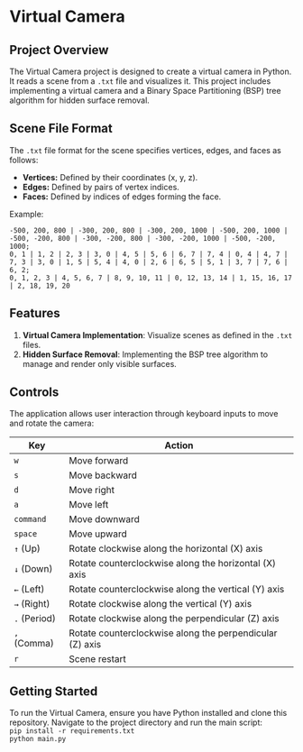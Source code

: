 # Virtual Camera

## Project Overview
The Virtual Camera project is designed to create a virtual camera in Python. It reads a scene from a `.txt` file and visualizes it. This project includes implementing a virtual camera and a Binary Space Partitioning (BSP) tree algorithm for hidden surface removal.

## Scene File Format
The `.txt` file format for the scene specifies vertices, edges, and faces as follows:
- **Vertices:** Defined by their coordinates (x, y, z).
- **Edges:** Defined by pairs of vertex indices.
- **Faces:** Defined by indices of edges forming the face.

Example:
```
-500, 200, 800 | -300, 200, 800 | -300, 200, 1000 | -500, 200, 1000 | -500, -200, 800 | -300, -200, 800 | -300, -200, 1000 | -500, -200, 1000;
0, 1 | 1, 2 | 2, 3 | 3, 0 | 4, 5 | 5, 6 | 6, 7 | 7, 4 | 0, 4 | 4, 7 | 7, 3 | 3, 0 | 1, 5 | 5, 4 | 4, 0 | 2, 6 | 6, 5 | 5, 1 | 3, 7 | 7, 6 | 6, 2;
0, 1, 2, 3 | 4, 5, 6, 7 | 8, 9, 10, 11 | 0, 12, 13, 14 | 1, 15, 16, 17 | 2, 18, 19, 20
```
## Features
1. **Virtual Camera Implementation**: Visualize scenes as defined in the `.txt` files.
2. **Hidden Surface Removal**: Implementing the BSP tree algorithm to manage and render only visible surfaces.

## Controls
The application allows user interaction through keyboard inputs to move and rotate the camera:

| Key           | Action                                             |
|---------------|----------------------------------------------------|
| `w`           | Move forward                                       |
| `s`           | Move backward                                      |
| `d`           | Move right                                         |
| `a`           | Move left                                          |
| `command`     | Move downward                                      |
| `space`       | Move upward                                        |
| `↑` (Up)      | Rotate clockwise along the horizontal (X) axis     |
| `↓` (Down)    | Rotate counterclockwise along the horizontal (X) axis |
| `←` (Left)    | Rotate counterclockwise along the vertical (Y) axis |
| `→` (Right)   | Rotate clockwise along the vertical (Y) axis       |
| `.` (Period)  | Rotate clockwise along the perpendicular (Z) axis  |
| `,` (Comma)   | Rotate counterclockwise along the perpendicular (Z) axis |
| `r`           | Scene restart                                      |

## Getting Started
To run the Virtual Camera, ensure you have Python installed and clone this repository. Navigate to the project directory and run the main script:<br>
`pip install -r requirements.txt`<br>
`python main.py`